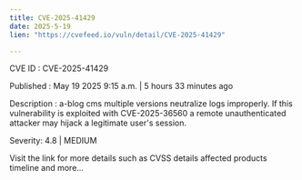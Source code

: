 ```yaml
---
title: CVE-2025-41429
date: 2025-5-19
lien: "https://cvefeed.io/vuln/detail/CVE-2025-41429"

---
```


CVE ID : CVE-2025-41429

Published :  May 19
2025
9:15 a.m. | 5 hours
33 minutes ago

Description : a-blog cms multiple versions neutralize logs improperly. If this vulnerability is exploited with CVE-2025-36560
a remote unauthenticated attacker may hijack a legitimate user's session.

Severity: 4.8 | MEDIUM

Visit the link for more details
such as CVSS details
affected products
timeline
and more...
